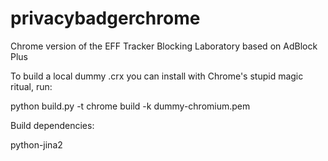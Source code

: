 privacybadgerchrome
===================

Chrome version of the EFF Tracker Blocking Laboratory based on AdBlock Plus

To build a local dummy .crx you can install with Chrome's stupid magic ritual, run:

python build.py -t chrome build -k dummy-chromium.pem

Build dependencies:

python-jina2
